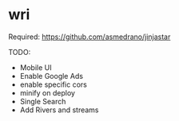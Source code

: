 wri
===
Required:
https://github.com/asmedrano/jinjastar


TODO:
* Mobile UI
* Enable Google Ads 
* enable specific cors
* minify on deploy
* Single Search
* Add Rivers and streams
